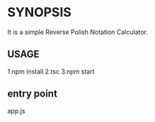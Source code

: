 # SYNOPSIS

It is a simple Reverse Polish Notation Calculator.

## USAGE

1.npm install
2.tsc
3.npm start

## entry point

app.js

